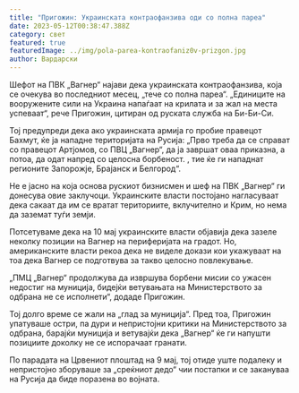 ```yaml
---
title: "Пригожин: Украинската контраофанзива оди со полна пареа"
date: 2023-05-12T00:38:47.388Z
category: свет
featured: true
featuredImage: ../img/pola-parea-kontraofaniz0v-prizgon.jpg
author: Вардарски
---
```

Шефот на ПВК „Вагнер“ најави дека украинската контраофанзива, која се очекува во последниот месец, „тече со полна пареа“. „Единиците на вооружените сили на Украина напаѓаат на крилата и за жал на места успеваат“, рече Пригожин, цитиран од руската служба на Би-Би-Си.

Тој предупреди дека ако украинската армија го пробие правецот Бахмут, ќе ја нападне територијата на Русија: „Прво треба да се справат со правецот Артјомов, со ПВЦ „Вагнер“, да ја завршат оваа приказна, а потоа, да одат напред со целосна борбеност. , тие ќе ги нападнат регионите Запорожје, Брајанск и Белгород“.

Не е јасно на која основа рускиот бизнисмен и шеф на ПВК „Вагнер“ ги донесува овие заклучоци. Украинските власти постојано нагласуваат дека сакаат да им се вратат териториите, вклучително и Крим, но нема да заземат туѓи земји.

Потсетуваме дека на 10 мај украинските власти објавија дека зазеле неколку позиции на Вагнер на периферијата на градот. Но, американските власти рекоа дека не виделе докази кои укажуваат на тоа дека Вагнер се подготвува за такво целосно повлекување.

„ПМЦ „Вагнер“ продолжува да извршува борбени мисии со ужасен недостиг на муниција, бидејќи ветувањата на Министерството за одбрана не се исполнети“, додаде Пригожин.

Тој долго време се жали на „глад за муниција“. Пред тоа, Пригожин упатуваше остри, па дури и непристојни критики на Министерството за одбрана, барајќи муниција и ветувајќи дека „Вагнер“ ќе ги напушти позициите доколку не се испорачаат гранати.

По парадата на Црвениот плоштад на 9 мај, тој отиде уште подалеку и непристојно зборуваше за „среќниот дедо“ чии постапки и се закануваа на Русија да биде поразена во војната.